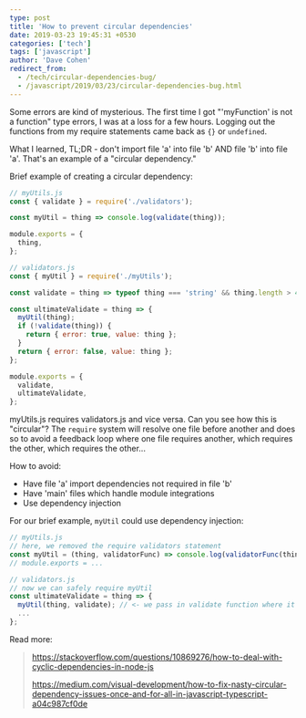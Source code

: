 ```yaml
---
type: post
title: 'How to prevent circular dependencies'
date: 2019-03-23 19:45:31 +0530
categories: ['tech']
tags: ['javascript']
author: 'Dave Cohen'
redirect_from:
  - /tech/circular-dependencies-bug/
  - /javascript/2019/03/23/circular-dependencies-bug.html
---
```


Some errors are kind of mysterious. The first time I got "'myFunction' is not a function" type errors, I was at a loss for a few hours. Logging out the functions from my require statements came back as `{}` or `undefined`.

What I learned, TL;DR - don't import file 'a' into file 'b' AND file 'b' into file 'a'. That's an example of a "circular dependency."

Brief example of creating a circular dependency:

```js
// myUtils.js
const { validate } = require('./validators');

const myUtil = thing => console.log(validate(thing));

module.exports = {
  thing,
};

// validators.js
const { myUtil } = require('./myUtils');

const validate = thing => typeof thing === 'string' && thing.length > 42;

const ultimateValidate = thing => {
  myUtil(thing);
  if (!validate(thing)) {
    return { error: true, value: thing };
  }
  return { error: false, value: thing };
};

module.exports = {
  validate,
  ultimateValidate,
};
```

myUtils.js requires validators.js and vice versa. Can you see how this is "circular"? The `require` system will resolve one file before another and does so to avoid a feedback loop where one file requires another, which requires the other, which requires the other...

How to avoid:

- Have file 'a' import dependencies not required in file 'b'
- Have 'main' files which handle module integrations
- Use dependency injection

For our brief example, `myUtil` could use dependency injection:

```js
// myUtils.js
// here, we removed the require validators statement
const myUtil = (thing, validatorFunc) => console.log(validatorFunc(thing));
// module.exports = ...

// validators.js
// now we can safely require myUtil
const ultimateValidate = thing => {
  myUtil(thing, validate); // <- we pass in validate function where it's in scope
  ...
};

```

Read more:

> <https://stackoverflow.com/questions/10869276/how-to-deal-with-cyclic-dependencies-in-node-js>
>
> <https://medium.com/visual-development/how-to-fix-nasty-circular-dependency-issues-once-and-for-all-in-javascript-typescript-a04c987cf0de>
